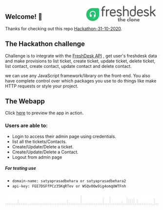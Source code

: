 <a href="https://affectionate-varahamihira-c70f14.netlify.app/">
    <img src="./imgs/theclone.png " alt="freshdesk logo" title="Freshdesk clone" align="right" height="60" />
</a>

## Welcome! 👋

Thanks for checking out this repo [Hackathon-31-10-2020](https://github.com/beharavenkatasatyaprasad/Hackathon-31-10-2020/).


## The Hackathon challenge

Challenge is to integrate with the [FreshDesk API](https://developers.freshdesk.com/api/) , get user's freshdesk data and make provisions to list ticket, create ticket, update ticket, delete ticket, list contact, create contact, update contact and delete contact.

we can use any JavaScript framework/library on the front-end. You also have complete control over which packages you use to do things like make HTTP requests or style your project.

## The Webapp

Click [here](https://affectionate-varahamihira-c70f14.netlify.app/) to preview the app in action.


### Users are able to:

- Login to access their admin page using credentials.
- list all the tickets/Contacts.
- Create/Update/Delete a ticket.
- Create/Update/Delete a Contact.
- Logout from admin page

##### For testing use 
 - ``domain-name: satyaprasadbehara or satyaprasadbehara2``
 - ``api-key: FEE7DSFfPCz35KqRTev or WSQv0Ow9ig4omqUWTFnh``

<img  src="https://github.com/beharavenkatasatyaprasad/beharavenkatasatyaprasad/blob/main/gifs/bars.gif" alt=""/>
